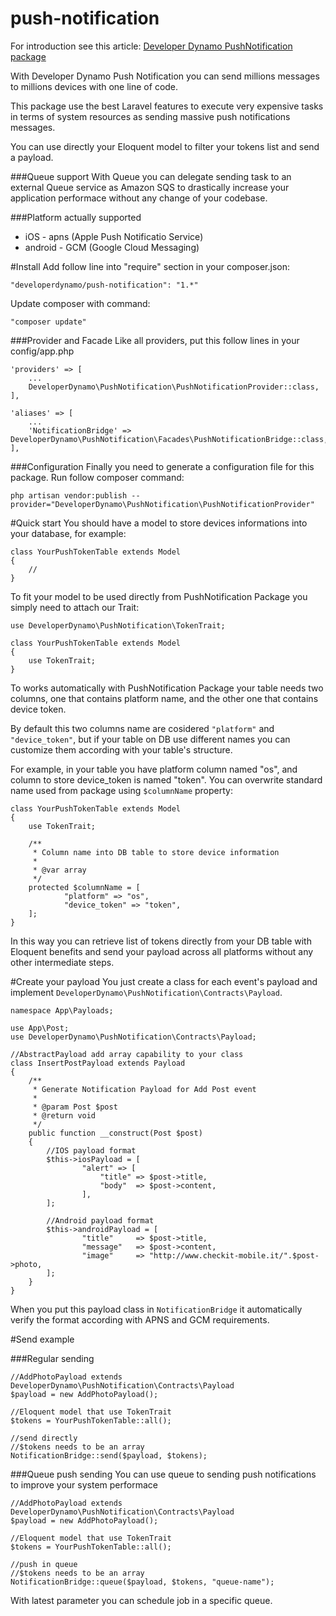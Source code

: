# push-notification
For introduction see this article: [Developer Dynamo PushNotification package](http://developerdynamo.it/2016/05/01/super-powerfull-laravel-pushnotification-package/)

With Developer Dynamo Push Notification you can send millions messages to millions devices with one line of code.

This package use the best Laravel features to execute very expensive tasks in terms of system resources as sending massive push notifications messages.

You can use directly your Eloquent model to filter your tokens list and send a payload.

###Queue support
With Queue you can delegate sending task to an external Queue service as Amazon SQS to drastically increase your application performace without any change of your codebase.

###Platform actually supported
- iOS - apns (Apple Push Notificatio Service)
- android - GCM (Google Cloud Messaging)

#Install
Add follow line into "require" section in your composer.json:

```
"developerdynamo/push-notification": "1.*"
```

Update composer with command:

```
"composer update"
```

###Provider and Facade
Like all providers, put this follow lines in your config/app.php

```
'providers' => [
	...
	DeveloperDynamo\PushNotification\PushNotificationProvider::class,
],
```

```
'aliases' => [
	...
	'NotificationBridge' => DeveloperDynamo\PushNotification\Facades\PushNotificationBridge::class,
],
```

###Configuration
Finally you need to generate a configuration file for this package.
Run follow composer command:

```
php artisan vendor:publish --provider="DeveloperDynamo\PushNotification\PushNotificationProvider"
```

#Quick start
You should have a model to store devices informations into your database, for example: 
```
class YourPushTokenTable extends Model
{
    //
}
```

To fit your model to be used directly from PushNotification Package you simply need to attach our Trait:
```
use DeveloperDynamo\PushNotification\TokenTrait;

class YourPushTokenTable extends Model
{
    use TokenTrait;
}
```

To works automatically with PushNotification Package your table needs two columns, one that contains platform name, and the other one that contains device token.

By default this two columns name are cosidered `"platform"` and `"device_token"`, but if your table on DB use different names you can customize them according with your table's structure.

For example, in your table you have platform column named "os", and column to store device_token is named "token". You can overwrite standard name used from package using `$columnName` property:

```
class YourPushTokenTable extends Model
{
    use TokenTrait;
    
    /**
	 * Column name into DB table to store device information
	 * 
	 * @var array
	 */
	protected $columnName = [
			"platform" => "os",
			"device_token" => "token",
	];
}
```

In this way you can retrieve list of tokens directly from your DB table with Eloquent benefits and send your payload across all platforms without any other intermediate steps.

#Create your payload
You just create a class for each event's payload and implement `DeveloperDynamo\PushNotification\Contracts\Payload`.

```
namespace App\Payloads;

use App\Post;
use DeveloperDynamo\PushNotification\Contracts\Payload;

//AbstractPayload add array capability to your class
class InsertPostPayload extends Payload
{
	/**
	 * Generate Notification Payload for Add Post event
	 *
	 * @param Post $post
	 * @return void
	 */
	public function __construct(Post $post)
	{
		//IOS payload format	
		$this->iosPayload = [
				"alert" => [
					"title" => $post->title,
					"body" 	=> $post->content,
				],
		];
		
		//Android payload format
		$this->androidPayload = [
				"title" 	=> $post->title,
				"message" 	=> $post->content,
				"image" 	=> "http://www.checkit-mobile.it/".$post->photo,
		];
	}
}
```
When you put this payload class in `NotificationBridge` it automatically verify the format according with APNS and GCM requirements.

#Send example

###Regular sending
```
//AddPhotoPayload extends DeveloperDynamo\PushNotification\Contracts\Payload
$payload = new AddPhotoPayload();

//Eloquent model that use TokenTrait
$tokens = YourPushTokenTable::all();

//send directly
//$tokens needs to be an array
NotificationBridge::send($payload, $tokens);
```

###Queue push sending 
You can use queue to sending push notifications to improve your system performace

```
//AddPhotoPayload extends DeveloperDynamo\PushNotification\Contracts\Payload
$payload = new AddPhotoPayload();

//Eloquent model that use TokenTrait
$tokens = YourPushTokenTable::all();

//push in queue
//$tokens needs to be an array
NotificationBridge::queue($payload, $tokens, "queue-name");
```

With latest parameter you can schedule job in a specific queue. 

